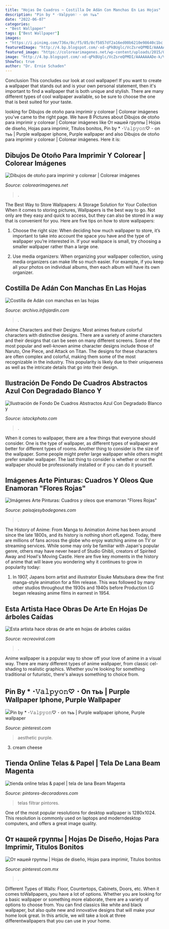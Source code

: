 ```yaml
---
title: "Hojas De Cuadros ~ Costilla De Adán Con Manchas En Las Hojas"
description: "Pin by * ･𝚅𝚊𝚕𝚙𝚢𝚘𝚗♡ ･ on тьь"
date: "2022-06-07"
categories:
- "Best Wallpaper"
tags: ["Best Wallpaper"]
images:
- "https://i.pinimg.com/736x/8c/f5/85/8cf5857df2a16ed00b6210e98640c1bc.jpg"
featuredImage: "http://4.bp.blogspot.com/-xd-qPkBUglc/VcZsreQPMDI/AAAAAAADe-k/VvHlZp2-NZs/s1600/flores-rojas-oleos_4.jpg"
featured_image: "https://colorearimagenes.net/wp-content/uploads/2015/02/otoño.JPG4_.jpg"
image: "http://4.bp.blogspot.com/-xd-qPkBUglc/VcZsreQPMDI/AAAAAAADe-k/VvHlZp2-NZs/s1600/flores-rojas-oleos_4.jpg"
ShowToc: true
author: "Dr. Ernie Schaden"
---
```



Conclusion
This concludes our look at cool wallpaper! If you want to create a wallpaper that stands out and is your own personal statement, then it's important to find a wallpaper that is both unique and stylish. There are many different types of cool wallpaper available, so be sure to choose the one that is best suited for your taste.

	

		
looking for Dibujos de otoño para imprimir y colorear | Colorear imágenes you've came to the right page. We have 8 Pictures about Dibujos de otoño para imprimir y colorear | Colorear imágenes like От нашей группы | Hojas de diseño, Hojas para imprimir, Titulos bonitos, Pin by * ･𝚅𝚊𝚕𝚙𝚢𝚘𝚗♡ ･ on тьь | Purple wallpaper iphone, Purple wallpaper and also Dibujos de otoño para imprimir y colorear | Colorear imágenes. Here it is:
		
    
## Dibujos De Otoño Para Imprimir Y Colorear | Colorear Imágenes

<img loading=lazy src="https://colorearimagenes.net/wp-content/uploads/2015/02/otoño.JPG4_.jpg" onerror="this.onerror=null;this.src='https://tse1.mm.bing.net/th?id=OIP.0l2_Sab-to-lKi6UwlCdYQHaHa&amp;pid=15.1';" alt="Dibujos de otoño para imprimir y colorear | Colorear imágenes">

_Source: colorearimagenes.net_

>. 

	

The Best Way to Store Wallpapers: A Storage Solution for Your Collection
When it comes to storing pictures, Wallpapers is the best way to go. Not only are they easy and quick to access, but they can also be stored in a way that is convenient for you. Here are five tips on how to store wallpapers:
1) Choose the right size: When deciding how much wallpaper to store, it’s important to take into account the space you have and the type of wallpaper you’re interested in. If your wallspace is small, try choosing a smaller wallpaper rather than a large one.

2) Use media organizers: When organizing your wallpaper collection, using media organizers can make life so much easier. For example, if you keep all your photos on individual albums, then each album will have its own organizer.

    
## Costilla De Adán Con Manchas En Las Hojas

<img loading=lazy src="https://subidaimagen.infojardin.com/subire/images/rgh1365260599p.jpg" onerror="this.onerror=null;this.src='https://tse1.mm.bing.net/th?id=OIP.5w2F-I0umnXRG2UEUQmBVwHaJ3&amp;pid=15.1';" alt="Costilla de Adán con manchas en las hojas">

_Source: archivo.infojardin.com_

>. 

	

Anime Characters and their Designs: Most animes feature colorful characters with distinctive designs.
There are a variety of anime characters and their designs that can be seen on many different screens. Some of the most popular and well-known anime character designs include those of Naruto, One Piece, and Attack on Titan. The designs for these characters are often complex and colorful, making them some of the most recognizable in the industry. This popularity is likely due to their uniqueness as well as the intricate details that go into their design.

    
## Ilustración De Fondo De Cuadros Abstractos Azul Con Degradado Blanco Y

<img loading=lazy src="https://media.istockphoto.com/illustrations/abstract-blue-squares-background-with-white-gradient-illustration-id876338164?k=6&amp;m=876338164&amp;s=170667a&amp;w=0&amp;h=0YNw0WqudTV7_0hSW7eP8NSepechHJO6P3781ToTH_U=" onerror="this.onerror=null;this.src='https://tse4.mm.bing.net/th?id=OIP.6BPosIsHmdXoJdubxsAFIQAAAA&amp;pid=15.1';" alt="Ilustración de Fondo De Cuadros Abstractos Azul Con Degradado Blanco y">

_Source: istockphoto.com_

>. 

	

When it comes to wallpaper, there are a few things that everyone should consider. One is the type of wallpaper, as different types of wallpaper are better for different types of rooms. Another thing to consider is the size of the wallpaper. Some people might prefer large wallpaper while others might prefer smaller wallpaper. The last thing to consider is whether or not the wallpaper should be professionally installed or if you can do it yourself.

    
## Imágenes Arte Pinturas: Cuadros Y Oleos Que Enamoran &quot;Flores Rojas&quot;

<img loading=lazy src="http://4.bp.blogspot.com/-xd-qPkBUglc/VcZsreQPMDI/AAAAAAADe-k/VvHlZp2-NZs/s1600/flores-rojas-oleos_4.jpg" onerror="this.onerror=null;this.src='https://tse2.mm.bing.net/th?id=OIP.8S0HdYsT-hH1hGm4oPqh0QHaLR&amp;pid=15.1';" alt="Imágenes Arte Pinturas: Cuadros y oleos que enamoran &quot;Flores Rojas&quot;">

_Source: paisajesybodegones.com_

>. 

	

The History of Anime: From Manga to Animation
Anime has been around since the late 1800s, and its history is nothing short ofLegend. Today, there are millions of fans across the globe who enjoy watching anime on TV or streaming services. While some may only be familiar with Japan's popular genre, others may have never heard of Studio Ghibli, creators of Spirited Away and Howl's Moving Castle. Here are five key moments in the history of anime that will leave you wondering why it continues to grow in popularity today:
1) In 1907, Japans born artist and illustrator Eisuke Matsubara drew the first manga-style animation for a film release. This was followed by many other studios throughout the 1930s and 1940s before Production I.G began releasing anime films in earnest in 1954.

    
## Esta Artista Hace Obras De Arte En Hojas De árboles Caídas

<img loading=lazy src="https://www.recreoviral.com/wp-content/uploads/2016/12/arte-hojas8.jpg" onerror="this.onerror=null;this.src='https://tse2.mm.bing.net/th?id=OIP.BRdzLH9u5riIcOcCkojcFQHaHa&amp;pid=15.1';" alt="Esta artista hace obras de arte en hojas de árboles caídas">

_Source: recreoviral.com_

>. 

	

Anime wallpaper is a popular way to show off your love of anime in a visual way. There are many different types of anime wallpaper, from classic cel-shading to realistic graphics. Whether you're looking for something traditional or futuristic, there's always something to choice from.

    
## Pin By * ･𝚅𝚊𝚕𝚙𝚢𝚘𝚗♡ ･ On тьь | Purple Wallpaper Iphone, Purple Wallpaper

<img loading=lazy src="https://i.pinimg.com/736x/42/0b/04/420b04e86d6867b7aa6350c52713fbf8.jpg" onerror="this.onerror=null;this.src='https://tse3.mm.bing.net/th?id=OIP.2XuxSwGgPmsiTTxcnAw5AQAAAA&amp;pid=15.1';" alt="Pin by * ･𝚅𝚊𝚕𝚙𝚢𝚘𝚗♡ ･ on тьь | Purple wallpaper iphone, Purple wallpaper">

_Source: pinterest.com_

>aesthetic purple. 

	

3. cream cheese 

    
## Tienda Online Telas &amp; Papel | Tela De Lana Beam Magenta

<img loading=lazy src="https://www.pintores-decoradores.com/wp-content/uploads/2012/10/p-9783-tela-de-lana-beam-10.jpg" onerror="this.onerror=null;this.src='https://tse4.mm.bing.net/th?id=OIP.4yiNA-y81gYTtYGRr5706wHaHa&amp;pid=15.1';" alt="tienda online telas &amp; papel | tela de lana Beam Magenta">

_Source: pintores-decoradores.com_

>telas filtrar pintores. 

	

One of the most popular resolutions for desktop wallpaper is 1280x1024. This resolution is commonly used on laptops and moderndesktop computers, and offers a great image quality.

    
## От нашей группы | Hojas De Diseño, Hojas Para Imprimir, Titulos Bonitos

<img loading=lazy src="https://i.pinimg.com/736x/8c/f5/85/8cf5857df2a16ed00b6210e98640c1bc.jpg" onerror="this.onerror=null;this.src='https://tse4.mm.bing.net/th?id=OIP.loBrWLRS-OBfbD9uvFaozAHaM9&amp;pid=15.1';" alt="От нашей группы | Hojas de diseño, Hojas para imprimir, Titulos bonitos">

_Source: pinterest.com.mx_

>. 

	

Different Types of Walls: Floor, Countertops, Cabinets, Doors, etc.
When it comes toWallpapers, you have a lot of options. Whether you are looking for a basic wallpaper or something more elaborate, there are a variety of options to choose from. You can find classics like white and black wallpaper, but also quite new and innovative designs that will make your home look great. In this article, we will take a look at three differentwallpapers that you can use in your home.

